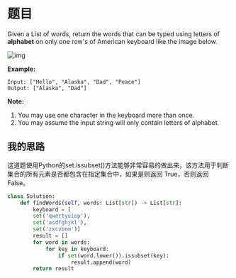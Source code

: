 # 题目

Given a List of words, return the words that can be typed using letters of **alphabet** on only one row's of American keyboard like the image below.

 

![img](https://assets.leetcode.com/uploads/2018/10/12/keyboard.png)

 

**Example:**

```
Input: ["Hello", "Alaska", "Dad", "Peace"]
Output: ["Alaska", "Dad"]
```

 

**Note:**

1. You may use one character in the keyboard more than once.
2. You may assume the input string will only contain letters of alphabet.

## 我的思路

这道题使用Python的set.issubset()方法能够非常容易的做出来，该方法用于判断集合的所有元素是否都包含在指定集合中，如果是则返回 True，否则返回 False。

```python
class Solution:
    def findWords(self, words: List[str]) -> List[str]:
        keyboard = [
        set('qwertyuiop'),
        set('asdfghjkl'),
        set('zxcvbnm')]
        result = []
        for word in words:
            for key in keyboard:
                if set(word.lower()).issubset(key):
                    result.append(word)
        return result
```


